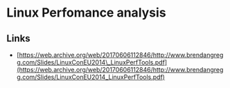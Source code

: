 # Linux Perfomance analysis


## Links 

* [https://web.archive.org/web/20170606112846/http://www.brendangregg.com/Slides/LinuxConEU2014\_LinuxPerfTools.pdf](https://web.archive.org/web/20170606112846/http://www.brendangregg.com/Slides/LinuxConEU2014_LinuxPerfTools.pdf)



